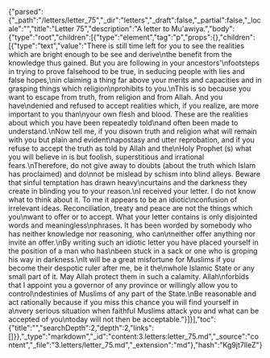 {"parsed":{"_path":"/letters/letter_75","_dir":"letters","_draft":false,"_partial":false,"_locale":"","title":"Letter 75","description":"A letter to Mu'awiya.","body":{"type":"root","children":[{"type":"element","tag":"p","props":{},"children":[{"type":"text","value":"There is still time left for you to see the realities which are bright enough to be see and derive\nthe benefit from the knowledge thus gained. But you are following in your ancestors'\nfootsteps in trying to prove falsehood to be true, in seducing people with lies and false hopes,\nin claiming a thing far above your merits and capacities and in grasping things which religion\nprohibits to you.\nThis is so because you want to escape from truth, from religion and from Allah. And you have\ndenied and refused to accept realities which, if you realize, are more important to you than\nyour own flesh and blood. These are the realities about which you have been repeatedly told\nand often been made to understand.\nNow tell me, if you disown truth and religion what will remain with you but plain and evident\napostasy and utter reprobation, and if you refuse to accept the truth as told by Allah and the\nHoly Prophet (s) what you will believe in is but foolish, superstitious and irrational fears.\nTherefore, do not give away to doubts (about the truth which Islam has proclaimed) and do\nnot be mislead by schism into blind alleys. Beware that sinful temptation has drawn heavy\ncurtains and the darkness they create in blinding you to your reason.\nI received your letter. I do not know what to think about it. To me it appears to be an idiotic\nconfusion of irrelevant ideas. Reconciliation, treaty and peace are not the things which you\nwant to offer or to accept. What your letter contains is only disjointed words and meaningless\nphrases. It has been worded by somebody who has neither knowledge nor reasoning, who can\nneither offer anything nor invite an offer.\nBy writing such an idiotic letter you have placed yourself in the position of a man who has\nbeen stuck in a sack or one who is groping his way in darkness.\nIt will be a great misfortune for Muslims if you become their despotic ruler after me, be it the\nwhole Islamic State or any small part of it. May Allah protect them in such a calamity. Allah\nforbids that I appoint you a governor of any province or willingly allow you to control\ndestinies of Muslims of any part of the State.\nBe reasonable and act rationally because if you miss this chance you will find yourself in a\nvery serious situation when faithful Muslims attack you and what can be accepted of you\ntoday will not then be acceptable."}]}],"toc":{"title":"","searchDepth":2,"depth":2,"links":[]}},"_type":"markdown","_id":"content:3.letters:letter_75.md","_source":"content","_file":"3.letters/letter_75.md","_extension":"md"},"hash":"Kg9jt7lleZ"}